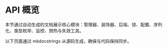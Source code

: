 # API 概览

本节通过自动生成的文档展示核心模块：管理器、装饰器、后端、锁、配置、序列化、类型枚举、监控、预热与失效工具。

以下页面通过 mkdocstrings 从源码生成，确保与代码保持同步。
